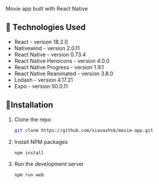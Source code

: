Movie app built with React Native


## 🔧 Technologies Used

- React - version 18.2.0
- Nativewind - version 2.0.11
- React Native - version 0.73.4
- React Native Heroicons - version 4.0.0
- React Native Progress - version 1.9.1
- React Native Reanimated - version 3.8.0
- Lodash - version 4.17.21
- Expo - version 50.0.11


<!-- GETTING STARTED -->
## 🚀Installation
1. Clone the repo
   ```sh
   git clone https://github.com/siavashsk/movie-app.git
   ```
2. Install NPM packages
   ```sh
   npm install
   ```
3. Run the development server
    ```sh
   npm run web
   ```
